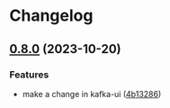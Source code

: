 # Changelog

## [0.8.0](https://github.com/utilitywarehouse/kafka-manifests/compare/kafka-ui-v0.7.1...kafka-ui-v0.8.0) (2023-10-20)


### Features

* make a change in kafka-ui ([4b13286](https://github.com/utilitywarehouse/kafka-manifests/commit/4b13286db87e274a02a8e79a547de145fbb72d0d))
